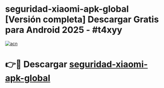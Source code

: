 # seguridad-xiaomi-apk-global  [Versión completa] Descargar Gratis para Android 2025 - #t4xyy

[![acn](https://github.com/user-attachments/assets/0f9c940e-d8b0-45ae-aac7-cd30a18b3e1c)](https://apps.freeplayer.one?title=seguridad-xiaomi-apk-global&ref=9F)

# 👉🔴 Descargar [seguridad-xiaomi-apk-global](https://apps.freeplayer.one?title=seguridad-xiaomi-apk-global&ref=9F)